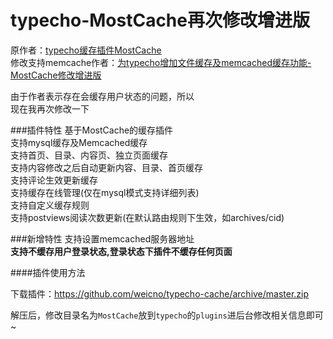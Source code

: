 # typecho-MostCache再次修改增进版

原作者：[typecho缓存插件MostCache](http://www.phoneshuo.com/PHP/typecho-mostcache-plugin.html)  
修改支持memcache作者：[为typecho增加文件缓存及memcached缓存功能-MostCache修改增进版](http://www.lvtao.net/dev/mostcache_memcached.html)  
  
由于作者表示存在会缓存用户状态的问题，所以  
现在我再次修改一下  
  
###插件特性
基于MostCache的缓存插件  
支持mysql缓存及Memcached缓存  
支持首页、目录、内容页、独立页面缓存  
支持内容修改之后自动更新内容、目录、首页缓存  
支持评论生效更新缓存  
支持缓存在线管理(仅在mysql模式支持详细列表)  
支持自定义缓存规则  
支持postviews阅读次数更新(在默认路由规则下生效，如archives/cid)  
  
###新增特性
支持设置memcached服务器地址  
**支持不缓存用户登录状态,登录状态下插件不缓存任何页面**  
  
  
####插件使用方法
  
下载插件：https://github.com/weicno/typecho-cache/archive/master.zip
  
解压后，修改目录名为`MostCache`放到`typecho`的`plugins`进后台修改相关信息即可~
  
